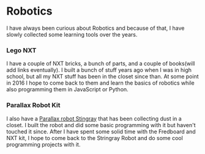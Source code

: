 # Robotics

I have always been curious about Robotics and because of that, I have slowly collected some learning tools over the years.

### Lego NXT

I have a couple of NXT bricks, a bunch of parts, and a couple of books(will add links eventually). I built a bunch of stuff years ago when I was in high school, but all my NXT stuff has been in the closet since than. At some point in 2016 I hope to come back to them and learn the basics of robotics while also programming them in JavaScript or Python.

### Parallax Robot Kit

I also have a [Parallax robot Stingray](http://www.generationrobots.com/en/401389-robot-stingray-from-parallax-programmable-multicore.html) that has been collecting dust in a closet. I built the robot and did some basic programming with it but haven't touched it since. After I have spent some solid time with the Fredboard and NXT kit, I hope to come back to the Stringray Robot and do some cool programming projects with it.
 
